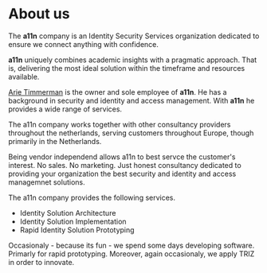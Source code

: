 
# About us

The __a11n__ company is an Identity Security Services organization dedicated to ensure we connect anything with confidence.

__a11n__ uniquely combines academic insights with a pragmatic approach. That is, delivering the most ideal solution within the timeframe and resources available.

<a href="https://www.linkedin.com/in/arietimmerman">Arie Timmerman</a> is the owner and sole employee of __a11n__. He has a background in security and identity and access management. With __a11n__ he provides a wide range of services.

The a11n company works together with other consultancy providers throughout the netherlands, serving customers throughout Europe, though primarily in the Netherlands.

Being vendor independend allows a11n to best servce the customer's interest. No sales. No marketing. Just honest consultancy dedicated to providing your organization the best security and identity and access managemnet solutions.

The a11n company provides the following services.

* Identity Solution Architecture
* Identity Solution Implementation
* Rapid Identity Solution Prototyping

Occasionaly - because its fun - we spend some days developing software. Primarly for rapid prototyping. Moreover, again occasionaly, we apply TRIZ in order to innovate.

